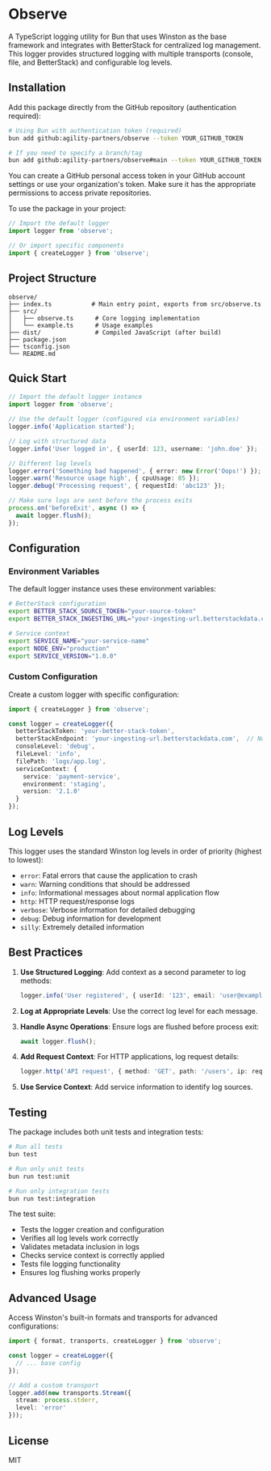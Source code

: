 # Observe

A TypeScript logging utility for Bun that uses Winston as the base framework and integrates with BetterStack for centralized log management. This logger provides structured logging with multiple transports (console, file, and BetterStack) and configurable log levels.

## Installation

Add this package directly from the GitHub repository (authentication required):

```bash
# Using Bun with authentication token (required)
bun add github:agility-partners/observe --token YOUR_GITHUB_TOKEN

# If you need to specify a branch/tag
bun add github:agility-partners/observe#main --token YOUR_GITHUB_TOKEN
```

You can create a GitHub personal access token in your GitHub account settings or use your organization's token. Make sure it has the appropriate permissions to access private repositories.

To use the package in your project:

```typescript
// Import the default logger
import logger from 'observe';

// Or import specific components
import { createLogger } from 'observe';
```

## Project Structure

```
observe/
├── index.ts           # Main entry point, exports from src/observe.ts
├── src/
│   ├── observe.ts      # Core logging implementation
│   └── example.ts      # Usage examples
├── dist/               # Compiled JavaScript (after build)
├── package.json
├── tsconfig.json
└── README.md
```

## Quick Start

```typescript
// Import the default logger instance
import logger from 'observe';

// Use the default logger (configured via environment variables)
logger.info('Application started');

// Log with structured data
logger.info('User logged in', { userId: 123, username: 'john.doe' });

// Different log levels
logger.error('Something bad happened', { error: new Error('Oops!') });
logger.warn('Resource usage high', { cpuUsage: 85 });
logger.debug('Processing request', { requestId: 'abc123' });

// Make sure logs are sent before the process exits
process.on('beforeExit', async () => {
  await logger.flush();
});
```

## Configuration

### Environment Variables

The default logger instance uses these environment variables:

```bash
# BetterStack configuration
export BETTER_STACK_SOURCE_TOKEN="your-source-token"
export BETTER_STACK_INGESTING_URL="your-ingesting-url.betterstackdata.com"  # No need for https:// prefix

# Service context
export SERVICE_NAME="your-service-name"
export NODE_ENV="production"
export SERVICE_VERSION="1.0.0"
```

### Custom Configuration

Create a custom logger with specific configuration:

```typescript
import { createLogger } from 'observe';

const logger = createLogger({
  betterStackToken: 'your-better-stack-token',
  betterStackEndpoint: 'your-ingesting-url.betterstackdata.com',  // No need for https:// prefix
  consoleLevel: 'debug',
  fileLevel: 'info',
  filePath: 'logs/app.log',
  serviceContext: {
    service: 'payment-service',
    environment: 'staging',
    version: '2.1.0'
  }
});
```

## Log Levels

This logger uses the standard Winston log levels in order of priority (highest to lowest):

- `error`: Fatal errors that cause the application to crash
- `warn`: Warning conditions that should be addressed
- `info`: Informational messages about normal application flow
- `http`: HTTP request/response logs
- `verbose`: Verbose information for detailed debugging
- `debug`: Debug information for development
- `silly`: Extremely detailed information

## Best Practices

1. **Use Structured Logging**: Add context as a second parameter to log methods:
   ```typescript
   logger.info('User registered', { userId: '123', email: 'user@example.com' });
   ```

2. **Log at Appropriate Levels**: Use the correct log level for each message.

3. **Handle Async Operations**: Ensure logs are flushed before process exit:
   ```typescript
   await logger.flush();
   ```

4. **Add Request Context**: For HTTP applications, log request details:
   ```typescript
   logger.http('API request', { method: 'GET', path: '/users', ip: req.ip });
   ```

5. **Use Service Context**: Add service information to identify log sources.

## Testing

The package includes both unit tests and integration tests:

```bash
# Run all tests
bun test

# Run only unit tests
bun run test:unit

# Run only integration tests
bun run test:integration
```

The test suite:
- Tests the logger creation and configuration
- Verifies all log levels work correctly
- Validates metadata inclusion in logs
- Checks service context is correctly applied
- Tests file logging functionality
- Ensures log flushing works properly

## Advanced Usage

Access Winston's built-in formats and transports for advanced configurations:

```typescript
import { format, transports, createLogger } from 'observe';

const logger = createLogger({
  // ... base config
});

// Add a custom transport
logger.add(new transports.Stream({
  stream: process.stderr,
  level: 'error'
}));
```

## License

MIT